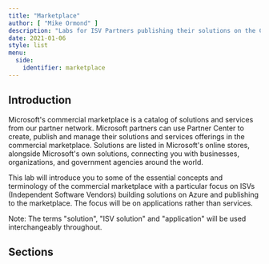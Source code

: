 ```yaml
---
title: "Marketplace"
author: [ "Mike Ormond" ]
description: "Labs for ISV Partners publishing their solutions on the Commercial Marketplace"
date: 2021-01-06
style: list
menu:
  side:
    identifier: marketplace
---
```


## Introduction

Microsoft's commercial marketplace is a catalog of solutions and services from our partner network. Microsoft partners can use Partner Center to create, publish and manage their solutions and services offerings in the commercial marketplace. Solutions are listed in Microsoft's online stores, alongside Microsoft's own solutions, connecting you with businesses, organizations, and government agencies around the world.

This lab will introduce you to some of the essential concepts and terminology of the commercial marketplace with a particular focus on ISVs (Independent Software Vendors) building solutions on Azure and publishing to the marketplace. The focus will be on applications rather than services.

Note: The terms "solution", "ISV solution" and "application" will be used interchangeably throughout.

## Sections